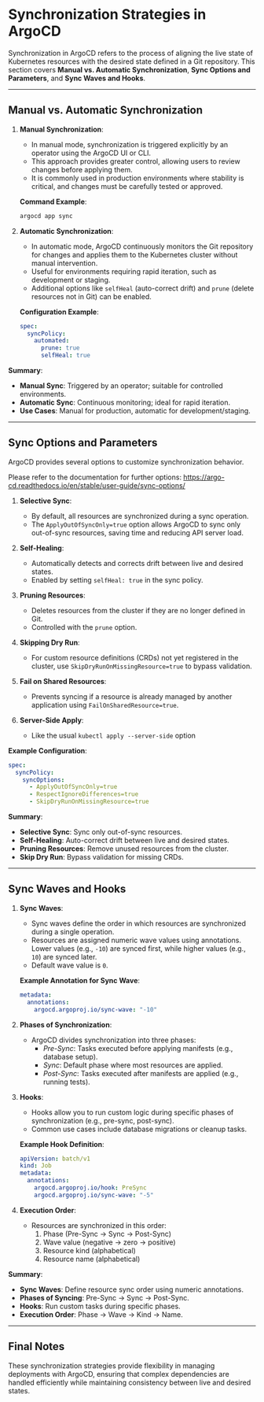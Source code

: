 # **Synchronization Strategies in ArgoCD**

Synchronization in ArgoCD refers to the process of aligning the live state of Kubernetes resources with the desired state defined in a Git repository. This section covers **Manual vs. Automatic Synchronization**, **Sync Options and Parameters**, and **Sync Waves and Hooks**.

---

## **Manual vs. Automatic Synchronization**

1. **Manual Synchronization**:
   - In manual mode, synchronization is triggered explicitly by an operator using the ArgoCD UI or CLI.
   - This approach provides greater control, allowing users to review changes before applying them.
   - It is commonly used in production environments where stability is critical, and changes must be carefully tested or approved.

   **Command Example**:
   ```bash
   argocd app sync 
   ```

2. **Automatic Synchronization**:
   - In automatic mode, ArgoCD continuously monitors the Git repository for changes and applies them to the Kubernetes cluster without manual intervention.
   - Useful for environments requiring rapid iteration, such as development or staging.
   - Additional options like `selfHeal` (auto-correct drift) and `prune` (delete resources not in Git) can be enabled.

   **Configuration Example**:
   ```yaml
   spec:
     syncPolicy:
       automated:
         prune: true
         selfHeal: true
   ```

**Summary**:
- **Manual Sync**: Triggered by an operator; suitable for controlled environments.
- **Automatic Sync**: Continuous monitoring; ideal for rapid iteration.
- **Use Cases**: Manual for production, automatic for development/staging.

---

## **Sync Options and Parameters**

ArgoCD provides several options to customize synchronization behavior.

Please refer to the documentation for further options: https://argo-cd.readthedocs.io/en/stable/user-guide/sync-options/

1. **Selective Sync**:
   - By default, all resources are synchronized during a sync operation.
   - The `ApplyOutOfSyncOnly=true` option allows ArgoCD to sync only out-of-sync resources, saving time and reducing API server load.

1. **Self-Healing**:
   - Automatically detects and corrects drift between live and desired states.
   - Enabled by setting `selfHeal: true` in the sync policy.

1. **Pruning Resources**:
   - Deletes resources from the cluster if they are no longer defined in Git.
   - Controlled with the `prune` option.

1. **Skipping Dry Run**:
   - For custom resource definitions (CRDs) not yet registered in the cluster, use `SkipDryRunOnMissingResource=true` to bypass validation.

1. **Fail on Shared Resources**:
   - Prevents syncing if a resource is already managed by another application using `FailOnSharedResource=true`.

1. **Server-Side Apply**:
   - Like the usual `kubectl apply --server-side` option

**Example Configuration**:
```yaml
spec:
  syncPolicy:
    syncOptions:
      - ApplyOutOfSyncOnly=true
      - RespectIgnoreDifferences=true
      - SkipDryRunOnMissingResource=true
```

**Summary**:
- **Selective Sync**: Sync only out-of-sync resources.
- **Self-Healing**: Auto-correct drift between live and desired states.
- **Pruning Resources**: Remove unused resources from the cluster.
- **Skip Dry Run**: Bypass validation for missing CRDs.

---

## **Sync Waves and Hooks**

1. **Sync Waves**:
   - Sync waves define the order in which resources are synchronized during a single operation.
   - Resources are assigned numeric wave values using annotations. Lower values (e.g., `-10`) are synced first, while higher values (e.g., `10`) are synced later.
   - Default wave value is `0`.

   **Example Annotation for Sync Wave**:
   ```yaml
   metadata:
     annotations:
       argocd.argoproj.io/sync-wave: "-10"
   ```

2. **Phases of Synchronization**:
   - ArgoCD divides synchronization into three phases:
     - *Pre-Sync*: Tasks executed before applying manifests (e.g., database setup).
     - *Sync*: Default phase where most resources are applied.
     - *Post-Sync*: Tasks executed after manifests are applied (e.g., running tests).

3. **Hooks**:
   - Hooks allow you to run custom logic during specific phases of synchronization (e.g., pre-sync, post-sync).
   - Common use cases include database migrations or cleanup tasks.

   **Example Hook Definition**:
   ```yaml
   apiVersion: batch/v1
   kind: Job
   metadata:
     annotations:
       argocd.argoproj.io/hook: PreSync
       argocd.argoproj.io/sync-wave: "-5"
   ```

4. **Execution Order**:
   - Resources are synchronized in this order: 
     1. Phase (Pre-Sync → Sync → Post-Sync)
     2. Wave value (negative → zero → positive)
     3. Resource kind (alphabetical)
     4. Resource name (alphabetical)

**Summary**:
- **Sync Waves**: Define resource sync order using numeric annotations.
- **Phases of Syncing**: Pre-Sync → Sync → Post-Sync.
- **Hooks**: Run custom tasks during specific phases.
- **Execution Order**: Phase → Wave → Kind → Name.

---

## Final Notes

These synchronization strategies provide flexibility in managing deployments with ArgoCD, ensuring that complex dependencies are handled efficiently while maintaining consistency between live and desired states.
